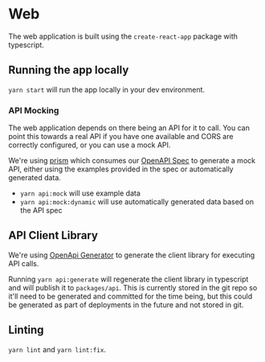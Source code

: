 # Web

The web application is built using the `create-react-app` package with typescript.

## Running the app locally

`yarn start` will run the app locally in your dev environment.

### API Mocking

The web application depends on there being an API for it to call. You can point this towards a real API if you have one available and CORS are correctly configured, or you can use a mock API.

We're using [prism](https://github.com/stoplightio/prism) which consumes our [OpenAPI Spec](../api/openapi.yml) to generate a mock API, either using the examples provided in the spec or automatically generated data.

* `yarn api:mock` will use example data
* `yarn api:mock:dynamic` will use automatically generated data based on the API spec

## API Client Library

We're using [OpenApi Generator](https://openapi-generator.tech/) to generate the client library for executing API calls.

Running `yarn api:generate` will regenerate the client library in typescript and will publish it to `packages/api`. This is currently stored in the git repo so it'll need to be generated and committed for the time being, but this could be generated as part of deployments in the future and not stored in git.

## Linting

`yarn lint` and `yarn lint:fix`.
